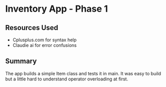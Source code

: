 # Inventory App - Phase 1

## Resources Used
- Cplusplus.com for syntax help
- Claudie ai for error confusions

## Summary
The app builds a simple Item class and tests it in main. It was easy to build but a little hard to understand operator overloading at first.
